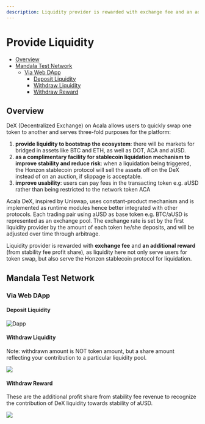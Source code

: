 ```yaml
---
description: Liquidity provider is rewarded with exchange fee and an additional reward.
---
```


# Provide Liquidity

* [Overview](https://wiki.acala.network/learn/basics/deposit-and-earn#overview)
* [Mandala Test Network](https://wiki.acala.network/learn/basics/deposit-and-earn#mandala-test-network)
  * [Via Web DApp](https://wiki.acala.network/learn/basics/deposit-and-earn#via-web-dapp)
    * [Deposit Liquidity](https://wiki.acala.network/learn/basics/deposit-and-earn#deposit-liquidity)
    * [Withdraw Liquidity](https://wiki.acala.network/learn/basics/deposit-and-earn#withdraw-liquidity)
    * [Withdraw Reward](https://wiki.acala.network/learn/basics/deposit-and-earn#withdraw-reward)

## Overview

DeX (Decentralized Exchange) on Acala allows users to quickly swap one token to another and serves three-fold purposes for the platform:

1. **provide liquidity to bootstrap the ecosystem**: there will be markets for bridged in assets like BTC and ETH, as well as DOT, ACA and aUSD.
2. **as a complimentary facility for stablecoin liquidation mechanism to improve stability and reduce risk**: when a liquidation being triggered, the Honzon stablecoin protocol will sell the assets off on the DeX instead of on an auction, if slippage is acceptable.
3. **improve usability**: users can pay fees in the transacting token e.g. aUSD rather than being restricted to the network token ACA

Acala DeX, inspired by Uniswap, uses constant-product mechanism and is implemented as runtime modules hence better integrated with other protocols. Each trading pair using aUSD as base token e.g. BTC/aUSD is represented as an exchange pool. The exchange rate is set by the first liquidity provider by the amount of each token he/she deposits, and will be adjusted over time through arbitrage.

Liquidity provider is rewarded with **exchange fee** and **an additional reward** (from stability fee profit share), as liquidity here not only serve users for token swap, but also serve the Honzon stablecoin protocol for liquidation.

## Mandala Test Network

### Via Web DApp

#### Deposit Liquidity

![Dapp](../../../.gitbook/assets/depositearn\_deposit.png)

#### Withdraw Liquidity

&#x20;Note: withdrawn amount is NOT token amount, but a share amount reflecting your contribution to a particular liquidity pool.

![](../../../.gitbook/assets/depositearn\_withdraw.png)

#### Withdraw Reward

&#x20;These are the additional profit share from stability fee revenue to recognize the contribution of DeX liquidity towards stability of aUSD.

![](../../../.gitbook/assets/depositearn\_reward.png)
